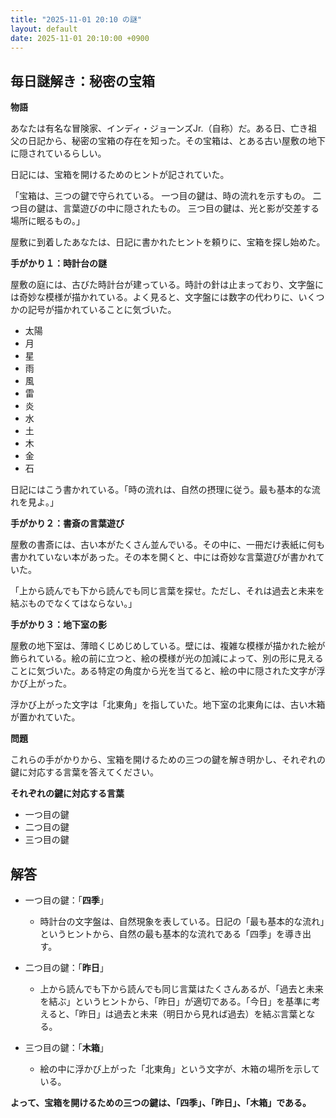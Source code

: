 ```yaml
---
title: "2025-11-01 20:10 の謎"
layout: default
date: 2025-11-01 20:10:00 +0900
---
```

## 毎日謎解き：秘密の宝箱

**物語**

あなたは有名な冒険家、インディ・ジョーンズJr.（自称）だ。ある日、亡き祖父の日記から、秘密の宝箱の存在を知った。その宝箱は、とある古い屋敷の地下に隠されているらしい。

日記には、宝箱を開けるためのヒントが記されていた。

「宝箱は、三つの鍵で守られている。
一つ目の鍵は、時の流れを示すもの。
二つ目の鍵は、言葉遊びの中に隠されたもの。
三つ目の鍵は、光と影が交差する場所に眠るもの。」

屋敷に到着したあなたは、日記に書かれたヒントを頼りに、宝箱を探し始めた。

**手がかり１：時計台の謎**

屋敷の庭には、古びた時計台が建っている。時計の針は止まっており、文字盤には奇妙な模様が描かれている。よく見ると、文字盤には数字の代わりに、いくつかの記号が描かれていることに気づいた。

*   太陽
*   月
*   星
*   雨
*   風
*   雷
*   炎
*   水
*   土
*   木
*   金
*   石

日記にはこう書かれている。「時の流れは、自然の摂理に従う。最も基本的な流れを見よ。」

**手がかり２：書斎の言葉遊び**

屋敷の書斎には、古い本がたくさん並んでいる。その中に、一冊だけ表紙に何も書かれていない本があった。その本を開くと、中には奇妙な言葉遊びが書かれていた。

「上から読んでも下から読んでも同じ言葉を探せ。ただし、それは過去と未来を結ぶものでなくてはならない。」

**手がかり３：地下室の影**

屋敷の地下室は、薄暗くじめじめしている。壁には、複雑な模様が描かれた絵が飾られている。絵の前に立つと、絵の模様が光の加減によって、別の形に見えることに気づいた。ある特定の角度から光を当てると、絵の中に隠された文字が浮かび上がった。

浮かび上がった文字は「北東角」を指していた。地下室の北東角には、古い木箱が置かれていた。

**問題**

これらの手がかりから、宝箱を開けるための三つの鍵を解き明かし、それぞれの鍵に対応する言葉を答えてください。

**それぞれの鍵に対応する言葉**

*   一つ目の鍵
*   二つ目の鍵
*   三つ目の鍵

## 解答

*   一つ目の鍵：「**四季**」

    *   時計台の文字盤は、自然現象を表している。日記の「最も基本的な流れ」というヒントから、自然の最も基本的な流れである「四季」を導き出す。
*   二つ目の鍵：「**昨日**」

    *   上から読んでも下から読んでも同じ言葉はたくさんあるが、「過去と未来を結ぶ」というヒントから、「昨日」が適切である。「今日」を基準に考えると、「昨日」は過去と未来（明日から見れば過去）を結ぶ言葉となる。
*   三つ目の鍵：「**木箱**」

    *   絵の中に浮かび上がった「北東角」という文字が、木箱の場所を示している。

**よって、宝箱を開けるための三つの鍵は、「四季」、「昨日」、「木箱」である。**

